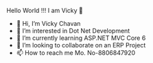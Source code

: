   Hello World !!! I am Vicky 👋

- 👋 Hi, I’m Vicky Chavan
- 👀 I’m interested in Dot Net Development
- 🌱 I’m currently learning ASP.NET MVC Core 6
- 💞️ I’m looking to collaborate on an ERP Project
- 📫 How to reach me Mo. No-8806847920



